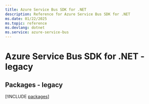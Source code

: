 ```yaml
---
title: Azure Service Bus SDK for .NET
description: Reference for Azure Service Bus SDK for .NET
ms.date: 01/22/2025
ms.topic: reference
ms.devlang: dotnet
ms.service: azure-service-bus
---
```

# Azure Service Bus SDK for .NET - legacy
## Packages - legacy
[!INCLUDE [packages](service-bus-index.md)]